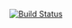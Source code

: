 [![Build Status](https://dev.azure.com/JonSDevOps/AgileProject/_apis/build/status%2FJonS0824.GithubWebApp?branchName=main)](https://dev.azure.com/JonSDevOps/AgileProject/_build/latest?definitionId=35&branchName=main)

